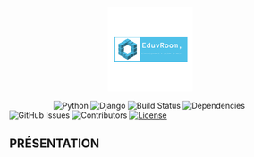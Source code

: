 <p align="center"><img width=30% src="https://github.com/daniel10027/learning/blob/master/static/enseignement/img/core-img/logo.png"></p>

&nbsp;&nbsp;&nbsp;&nbsp;&nbsp;&nbsp;&nbsp;&nbsp;&nbsp;&nbsp;&nbsp;&nbsp;&nbsp;&nbsp;&nbsp;&nbsp;&nbsp;&nbsp;&nbsp;
![Python](https://img.shields.io/badge/python-v3.7.6+-blue.svg)
![Django](https://img.shields.io/badge/Djanvo-v3.0.5-orange.svg)
![Build Status](https://img.shields.io/badge/loading-blue.svg)
![Dependencies](https://img.shields.io/badge/dependencies-up%20to%20date-brightgreen.svg)
![GitHub Issues](https://img.shields.io/badge/0-open.svg)
![Contributors](https://img.shields.io/badge/Daniel10027-green.svg)
[![License](https://img.shields.io/badge/license-MIB-blue.svg)](https://analyst123.herokuapp.com)

## PRÉSENTATION
